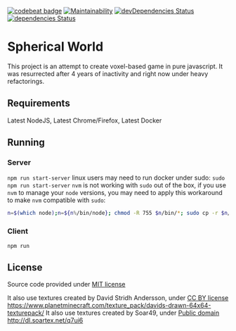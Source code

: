 [![codebeat badge](https://codebeat.co/badges/d20af41a-34c8-4eae-888c-f26d340e59cc)](https://codebeat.co/projects/github-com-sphericalworld-spherical-world-master)
[![Maintainability](https://api.codeclimate.com/v1/badges/84f406944af6cb051ff7/maintainability)](https://codeclimate.com/github/SphericalWorld/spherical-world/maintainability)
[![devDependencies Status](https://david-dm.org/SphericalWorld/spherical-world/dev-status.svg)](https://david-dm.org/SphericalWorld/spherical-world?type=dev)
[![dependencies Status](https://david-dm.org/SphericalWorld/spherical-world/status.svg)](https://david-dm.org/SphericalWorld/spherical-world)

# Spherical World
This project is an attempt to create voxel-based game in pure javascript. It was resurrected after 4 years of inactivity and right now under heavy refactorings.

## Requirements
Latest NodeJS, Latest Chrome/Firefox, Latest Docker

## Running
### Server
`npm run start-server`
linux users may need to run docker under sudo:
`sudo npm run start-server`
`nvm` is not working with `sudo` out of the box, if you use `nvm` to manage your `node` versions, you may need to apply this workaround to make `nvm` compatible with `sudo`:
```bash
n=$(which node);n=${n%/bin/node}; chmod -R 755 $n/bin/*; sudo cp -r $n/{bin,lib,share} /usr/local
```
### Client
`npm run`

## License
Source code provided under [MIT license](LICENSE)

It also use textures created by David Stridh Andersson, under [CC BY license](https://creativecommons.org/licenses/by/2.0/) https://www.planetminecraft.com/texture_pack/davids-drawn-64x64-texturepack/
It also use textures created by Soar49, under [Public domain](https://soartex.net/license/)
http://dl.soartex.net/q7ui6
